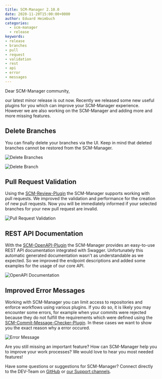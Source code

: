 ```yaml
---
title: SCM-Manager 2.10.0
date: 2020-11-20T15:00:00+0000
author: Eduard Heimbuch
categories:
  - scm-manager
  - release
keywords:
- release
- branches
- pull
- request
- validation
- rest
- api
- error
- messages
---
```


Dear SCM-Manager community,

our latest minor release is out now. Recently we released some new useful plugins for you which can improve your SCM-Manager experience.
However we are also working on the SCM-Manager and adding more and more missing features.

## Delete Branches

You can finally delete your branches via the UI. Keep in mind that deleted branches cannot be restored from the SCM-Manager.

![Delete Branches](assets/delete_branches.png)

![Delete Branch](assets/delete_branch.png)

## Pull Request Validation
Using the [SCM-Review-Plugin](https://www.scm-manager.org/plugins/scm-review-plugin/) the SCM-Manager supports working with pull requests.
We improved the validation and performance for the creation of new pull requests. 
Now you will be immediately informed if your selected branches for your new pull request are invalid.

![Pull Request Validation](assets/pull_request_validation.png)

## REST API Documentation

With the [SCM-OpenAPI-Plugin](https://www.scm-manager.org/plugins/scm-openapi-plugin) 
the SCM-Manager provides an easy-to-use REST API documentation integrated with Swagger.
Unfortunately this automatic generated documentation wasn't as understandable as we expected. 
So we improved the endpoint descriptions and added some examples for the usage of our core API. 

![OpenAPI Documentation](assets/openapi_documentation.png)

## Improved Error Messages

Working with SCM-Manager you can limit access to repositories and enforce workflows using various plugins. If you do so, it is likely you may encounter some errors, 
for example when your commits were rejected because they do not fulfill the requirements which were defined using the [SCM-Commit-Message-Checker-Plugin](https://www.scm-manager.org/plugins/scm-commit-message-checker-plugin/).
In these cases we want to show you the exact reason why a error occured.

![Error Message](assets/error_message.png)

Are you still missing an important feature? How can SCM-Manager help you to improve your work processes? We would love to hear you most needed features!

Have some questions or suggestions for SCM-Manager? Connect directly to the DEV-Team on [GitHub](https://github.com/scm-manager/scm-manager/) or [our Support channels](https://www.scm-manager.org/support/).
